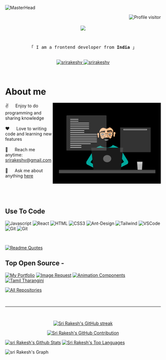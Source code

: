 ![MasterHead](https://user-images.githubusercontent.com/115386517/225841791-e6eb2fcf-6de1-45ec-a5e8-0c321f0af245.gif)

<!--<h2 align="center"
  Welcome to Sri Rakesh World!
  <img src="https://media.giphy.com/media/hvRJCLFzcasrR4ia7z/giphy.gif" width="28">
</h2>-->


<!--
<p align="center">
  <a href="https://github.com/srirakeshv"><img src="https://readme-typing-svg.herokuapp.com/?lines=Self%20Taught%20Programmer;Front%20End%20Developer;1.5%2B%20years%20of%20coding%20experience;Always%20learning%20new%20things&center=true&width=380&height=45"></a>
</p>

 -->

<a href="https://komarev.com/ghpvc/?username=srirakeshv">
  <img align="right" src="https://komarev.com/ghpvc/?username=srirakeshv&label=Visitors&color=0e75b6&style=flat" alt="Profile visitor" />
</a>



<!-- Intro  -->

<h1 align="center">
  <a href="https://git.io/typing-svg">
    <img src="https://readme-typing-svg.herokuapp.com/?lines=Hello,+There!+👋;This+is+Rakesh....;Nice+to+meet+you!&center=true&size=30">
  </a>
</h1>

<p align="center"> 
  <samp>
    <br>
    「 I am a frontend developer from <b>India</b> 」
    <br>
    <br>
  </samp>
</p>

<p align="center">
 <a href="https://srirakeshv.github.io/My-Portfolio/" target="blank">
  <img src="https://img.shields.io/badge/Website-DC143C?style=for-the-badge&logo=medium&logoColor=white" alt="srirakeshv" />
 </a>
 <a href="https://www.linkedin.com/in/sri-rakesh-v" target="_blank">
  <img src="https://img.shields.io/badge/LinkedIn-0077B5?style=for-the-badge&logo=linkedin&logoColor=white" alt="srirakeshv"/>
 </a>
 <!-- <a href="https://dev.to/srirakeshv" target="_blank">
  <img src="https://img.shields.io/badge/dev.to-0A0A0A?style=for-the-badge&logo=dev.to&logoColor=white" alt="srirakeshv" />
 </a> -->
 <!--<a href="https://twitter.com/_srirakeshv" target="_blank">
  <img src="https://img.shields.io/badge/Twitter-1DA1F2?style=for-the-badge&logo=twitter&logoColor=white" />
 </a>-->
 <!--<a href="https://instagram.com/_srirakeshv" target="_blank">
  <img src="https://img.shields.io/badge/Instagram-fe4164?style=for-the-badge&logo=instagram&logoColor=white" alt="srirakeshv" />
 </a> -->
  <!--<a href="https://facebook.com/srirakeshv.dev" target="_blank">
  <img src="https://img.shields.io/badge/Facebook-20BEFF?&style=for-the-badge&logo=facebook&logoColor=white" alt="srirakeshv"  />
  </a> -->
</p>
<br />

<!-- About Section -->
 # About me
 
<p>
 <img align="right" width="350" src="/assets/Frontend.gif" alt="Coding gif" />
  
 ✌️ &emsp; Enjoy to do programming and sharing knowledge <br/><br/>
 ❤️ &emsp; Love to writing code and learning new features<br/><br/>
 📧 &emsp; Reach me anytime: srirakeshv@gmail.com<br/><br/>
 💬 &emsp; Ask me about anything [here](https://srirakeshv.github.io/My-Portfolio/)

</p>

<br/>
<br/>
<br/>

## Use To Code

![Javascript](https://img.shields.io/badge/Javascript-F0DB4F?style=for-the-badge&labelColor=black&logo=javascript&logoColor=F0DB4F)
![React](https://img.shields.io/badge/-React-61DBFB?style=for-the-badge&labelColor=black&logo=react&logoColor=61DBFB)
![HTML](https://img.shields.io/badge/HTML5-E34F26?style=for-the-badge&logo=html5&logoColor=white)
![CSS3](https://img.shields.io/badge/CSS3-1572B6?style=for-the-badge&logo=css3&logoColor=white)
![Ant-Design](https://img.shields.io/badge/AntDesign-0170FE?style=for-the-badge&logo=antdesign&logoColor=white)
![Tailwind](https://img.shields.io/badge/Tailwind_CSS-092749?style=for-the-badge&logo=tailwindcss&logoColor=06B6D4&labelColor=000000)
![VSCode](https://img.shields.io/badge/Visual_Studio-0078d7?style=for-the-badge&logo=visual%20studio&logoColor=white)
![Git](https://img.shields.io/badge/Git-F05032?style=for-the-badge&logo=git&logoColor=white)
![Git](https://img.shields.io/badge/Netlify-05BDBA?style=for-the-badge&logo=netlify&logoColor=white&labelColor=black)

<br/>

[![Readme Quotes](https://quotes-github-readme.vercel.app/api?type=horizontal&theme=catppuccin_mocha)](https://github.com/piyushsuthar/github-readme-quotes)

## Top Open Source -
[![My Portfolio](https://github-readme-stats.vercel.app/api/pin/?username=srirakeshv&repo=My-Portfolio&border_color=7F3FBF&bg_color=0D1117&title_color=C9D1D9&text_color=8B949E&icon_color=7F3FBF)](https://github.com/srirakeshv/My-Portfolio)
[![Image Request](https://github-readme-stats.vercel.app/api/pin/?username=srirakeshv&repo=ImageRequest&border_color=7F3FBF&bg_color=0D1117&title_color=C9D1D9&text_color=8B949E&icon_color=7F3FBF)](https://github.com/srirakeshv/ImageRequest)
[![Animation Components](https://github-readme-stats.vercel.app/api/pin/?username=srirakeshv&repo=AnimationComponents&border_color=7F3FBF&bg_color=0D1117&title_color=C9D1D9&text_color=8B949E&icon_color=7F3FBF)](https://github.com/srirakeshv/AnimationComponents)
[![Tamil Tharangini](https://github-readme-stats.vercel.app/api/pin/?username=srirakeshv&repo=TamilTharangini&border_color=7F3FBF&bg_color=0D1117&title_color=C9D1D9&text_color=8B949E&icon_color=7F3FBF)](https://github.com/srirakeshv/TamilTharangini)

<p align="left">
  <a href="https://github.com/srirakeshv?tab=repositories" target="_blank"><img alt="All Repositories" title="All Repositories" src="https://img.shields.io/badge/-All%20Repos-2962FF?style=for-the-badge&logo=koding&logoColor=white"/></a>
</p>

<br/>
<hr/>
<br/>

<p align="center">
  <a href="https://github.com/srirakeshv">
    <img src="https://github-readme-streak-stats.herokuapp.com/?user=srirakeshv&theme=radical&border=7F3FBF&background=0D1117" alt="Sri Rakesh's GitHub streak"/>
  </a>
</p>

<p align="center">
  <a href="https://github.com/srirakeshv">
    <img src="https://github-profile-summary-cards.vercel.app/api/cards/profile-details?username=srirakeshv&theme=radical" alt="Sri Rakesh's GitHub Contribution"/>
  </a>
</p>

<a> 
    <a href="https://github.com/srirakeshv"><img alt="sri Rakesh's Github Stats" src="https://denvercoder1-github-readme-stats.vercel.app/api?username=srirakeshv&show_icons=true&count_private=true&theme=react&border_color=7F3FBF&bg_color=0D1117&title_color=F85D7F&icon_color=F8D866" height="192px" width="49.5%"/></a>
  <a href="https://github.com/srirakeshv"><img alt="Sri Rakesh's Top Languages" src="https://denvercoder1-github-readme-stats.vercel.app/api/top-langs/?username=srirakeshv&langs_count=8&layout=compact&theme=react&border_color=7F3FBF&bg_color=0D1117&title_color=F85D7F&icon_color=F8D866" height="192px" width="49.5%"/></a>
  <br/>
</a>


![sri Rakesh's Graph](https://github-readme-activity-graph.vercel.app/graph?username=srirakeshv&custom_title=Sri%20Rakesh's%20GitHub%20Activity%20Graph&bg_color=0D1117&color=7F3FBF&line=7F3FBF&point=7F3FBF&area_color=FFFFFF&title_color=FFFFFF&area=true)
